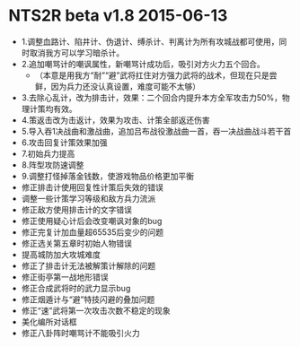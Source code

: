 # NTS2R beta v1.8 2015-06-13

- 1.调整血路计、陷井计、伪退计、缚杀计、判离计为所有攻城战都可使用，同时取消我方可以学习暗杀计。
- 2.追加嘲骂计的嘲讽属性，新嘲骂计成功后，吸引对方火力五个回合。
    - （本意是用我方“耐”“避”武将扛住对方强力武将的战术，但现在只是尝鲜，因为兵力还没认真设置，难度可能不太够）
- 3.去除心乱计，改为排击计，效果：二个回合内提升本方全军攻击力50%，物理计策均有效。
- 4.策返击改为击返计，效果为攻击、计策全部返还伤害
- 5.导入吞1决战曲和激战曲，追加吕布战役激战曲一首，吞一决战曲战斗若干首
- 6.攻击回复计策效果加强
- 7.初始兵力提高
- 8.阵型攻防速调整 
- 9.调整打怪掉落金钱数，使游戏物品价格更加平衡
- 修正排击计使用回复性计策后失效的错误
- 调整一些计策学习等级和敌方兵力流派
- 修正敌方使用排击计的文字错误
- 修正使用疑心计后会改变嘲讽对象的bug
- 修正完复计加血量超65535后变少的问题
- 修正选关第五章时初始人物错误
- 提高城防加大攻城难度
- 修正了排击计无法被解策计解除的问题
- 修正街亭第一战地形错误
- 修正合成武将时的武力显示bug
- 修正烟遁计与“避”特技闪避的叠加问题
- 修正“速”武将第一次攻击次数不稳定的现象
- 美化编所对话框
- 修正八卦阵时嘲骂计不能吸引火力
